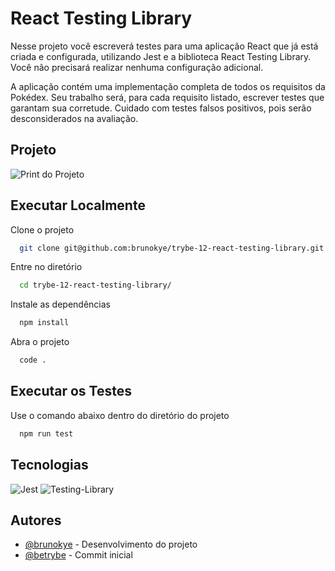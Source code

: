 # React Testing Library

Nesse projeto você escreverá testes para uma aplicação React que já está criada e configurada, utilizando Jest e a biblioteca React Testing Library. Você não precisará realizar nenhuma configuração adicional.

A aplicação contém uma implementação completa de todos os requisitos da Pokédex. Seu trabalho será, para cada requisito listado, escrever testes que garantam sua corretude. Cuidado com testes falsos positivos, pois serão desconsiderados na avaliação.

## Projeto

![Print do Projeto](https://i.imgur.com/H3otuyT.png)

## Executar Localmente

Clone o projeto 

```bash
  git clone git@github.com:brunokye/trybe-12-react-testing-library.git
```

Entre no diretório

```bash
  cd trybe-12-react-testing-library/
```

Instale as dependências

```bash
  npm install
```

Abra o projeto

```bash
  code .
```

## Executar os Testes

Use o comando abaixo dentro do diretório do projeto

```bash
  npm run test
```

## Tecnologias

![Jest](https://img.shields.io/badge/-jest-%23C21325?style=for-the-badge&logo=jest&logoColor=white)
![Testing-Library](https://img.shields.io/badge/-TestingLibrary-%23E33332?style=for-the-badge&logo=testing-library&logoColor=white) 

## Autores

- [@brunokye](https://github.com/brunokye) - Desenvolvimento do projeto
- [@betrybe](https://github.com/betrybe) - Commit inicial
